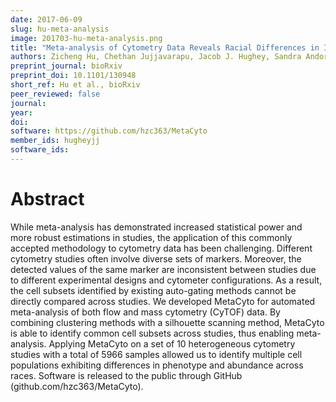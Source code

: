 ```yaml
---
date: 2017-06-09
slug: hu-meta-analysis
image: 201703-hu-meta-analysis.png
title: "Meta-analysis of Cytometry Data Reveals Racial Differences in Immune Cells"
authors: Zicheng Hu, Chethan Jujjavarapu, Jacob J. Hughey, Sandra Andorf, Pier Federico Gherardini, Matthew H. Spitzer, Patrick Dunn, Cristel G. Thomas, John Campbell, Jeff Wiser, Garry P. Nolan, Sanchita Bhattacharya, Atul J. Butte
preprint_journal: bioRxiv
preprint_doi: 10.1101/130948
short_ref: Hu et al., bioRxiv
peer_reviewed: false
journal: 
year: 
doi: 
software: https://github.com/hzc363/MetaCyto
member_ids: hugheyjj
software_ids: 
---
```


# Abstract

While meta-analysis has demonstrated increased statistical power and more robust estimations in studies, the application of this commonly accepted methodology to cytometry data has been challenging. Different cytometry studies often involve diverse sets of markers. Moreover, the detected values of the same marker are inconsistent between studies due to different experimental designs and cytometer configurations. As a result, the cell subsets identified by existing auto-gating methods cannot be directly compared across studies. We developed MetaCyto for automated meta-analysis of both flow and mass cytometry (CyTOF) data. By combining clustering methods with a silhouette scanning method, MetaCyto is able to identify common cell subsets across studies, thus enabling meta-analysis. Applying MetaCyto on a set of 10 heterogeneous cytometry studies with a total of 5966 samples allowed us to identify multiple cell populations exhibiting differences in phenotype and abundance across races. Software is released to the public through GitHub (github.com/hzc363/MetaCyto).
